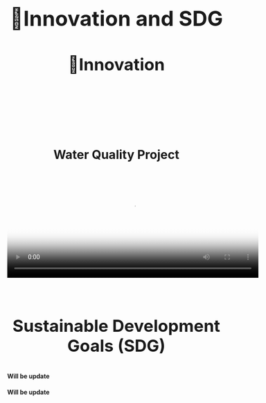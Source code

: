 <h1 style="font-size:5vw; text-align:center" >🧠Innovation and SDG<h1>
<h3 style="font-size:4vw; text-align:center" >🧠Innovation<h1>
 <br><br><br>
<p style="text-align:justify; text-align:center">
Water Quality Project 
 </p>
<div class="video-container">

  <video style="align:center" width="580" height="240" poster="img/download.png" controls>
   <source src="img/imgproj/TestingProject.mp4" type="video/mp4">
   <source src="movie.ogg" type="video/ogg">
</video>
</div>
<br>
<h3 style="font-size:4vw; text-align:center" >Sustainable Development Goals (SDG)<h1>
<h4>Will be update</h4> 

<h4 style="text-align:justify;">
Will be update
 </h4>
